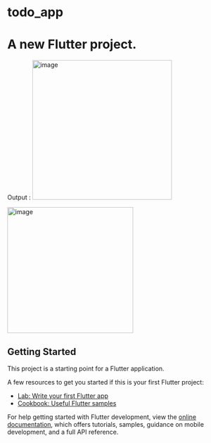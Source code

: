 # todo_app

# A new Flutter project.
Output :
<img width="317" alt="image" src="https://github.com/Shubhamkumar8789/TODO-App-using-Flutter/assets/129000347/0795e518-d681-4e3e-afa4-9df5baa8c547">

<img width="286" alt="image" src="https://github.com/Shubhamkumar8789/TODO-App-using-Flutter/assets/129000347/7ecb52c3-3551-4edf-b708-51a6eeea91c9">

## Getting Started

This project is a starting point for a Flutter application.

A few resources to get you started if this is your first Flutter project:

- [Lab: Write your first Flutter app](https://docs.flutter.dev/get-started/codelab)
- [Cookbook: Useful Flutter samples](https://docs.flutter.dev/cookbook)

For help getting started with Flutter development, view the
[online documentation](https://docs.flutter.dev/), which offers tutorials,
samples, guidance on mobile development, and a full API reference.
